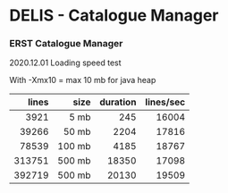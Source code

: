 # DELIS - Catalogue Manager

### ERST Catalogue Manager

2020.12.01 Loading speed test

With -Xmx10 = max 10 mb for java heap

| lines  |size   |duration |lines/sec|
| ------:|------:| -------:|-----:|   
| 3921   |5 mb   |245      |16004|
| 39266  |50 mb  |2204     |17816|
| 78539  |100 mb |4185     |18767|
| 313751 |500 mb |18350    |17098|
| 392719 |500 mb |20130    |19509|
